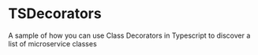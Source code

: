 # TSDecorators
A sample of how you can use Class Decorators in Typescript to discover a list of microservice classes
